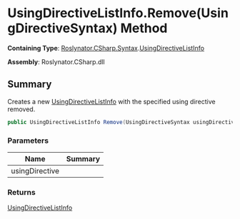 # UsingDirectiveListInfo\.Remove\(UsingDirectiveSyntax\) Method

**Containing Type**: [Roslynator.CSharp.Syntax](../../README.md)\.[UsingDirectiveListInfo](../README.md)

**Assembly**: Roslynator\.CSharp\.dll

## Summary

Creates a new [UsingDirectiveListInfo](../README.md) with the specified using directive removed\.

```csharp
public UsingDirectiveListInfo Remove(UsingDirectiveSyntax usingDirective)
```

### Parameters

| Name | Summary |
| ---- | ------- |
| usingDirective | |

### Returns

[UsingDirectiveListInfo](../README.md)

